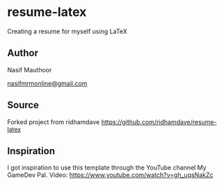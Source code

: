 # resume-latex
Creating a resume for myself using LaTeX

## Author
Nasif Mauthoor

nasifmrmonline@gmail.com

## Source
Forked project from ridhamdave
https://github.com/ridhamdave/resume-latex

## Inspiration
I got inspiration to use this template through the YouTube channel My GameDev Pal.
Video: https://www.youtube.com/watch?v=gh_uqsNakZc
